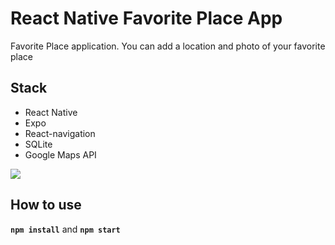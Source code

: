 #  React Native Favorite Place App
Favorite Place application.
You can add a location and photo of your favorite place

##  Stack
- React Native
- Expo
- React-navigation
- SQLite
- Google Maps API

![](https://media.giphy.com/media/09rjcoUB6hiPlJ13S2/giphy-downsized-large.gif)

## How to use
**`npm install`** and  **`npm start`**
